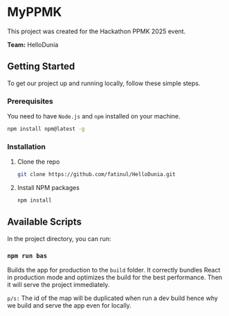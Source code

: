# MyPPMK

This project was created for the Hackathon PPMK 2025 event.

**Team:** HelloDunia

## Getting Started

To get our project up and running locally, follow these simple steps.

### Prerequisites

You need to have `Node.js` and `npm` installed on your machine.
  ```sh
  npm install npm@latest -g
  ```

### Installation

1. Clone the repo
   
   ```sh
   git clone https://github.com/fatinul/HelloDunia.git
   ```
2. Install NPM packages

   ```sh
   npm install
   ```

## Available Scripts

In the project directory, you can run:

### `npm run bas`

Builds the app for production to the `build` folder.
It correctly bundles React in production mode and optimizes the build for the best performance. Then it will serve the project immediately. 

`p/s:` The id of the map will be duplicated when run a dev build hence why we build and serve the app even for locally.